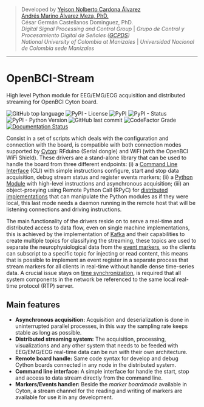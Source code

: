 > Developed by [Yeison Nolberto Cardona Álvarez](https://github.com/yeisonCardona)  
> [Andrés Marino Álvarez Meza, PhD.](https://github.com/amalvarezme)  
> César Germán Castellanos Dominguez, PhD.  
> _Digital Signal Processing and Control Group_  | _Grupo de Control y Procesamiento Digital de Señales ([GCPDS](https://github.com/UN-GCPDS/))_  
> _National University of Colombia at Manizales_ | _Universidad Nacional de Colombia sede Manizales_

----
# OpenBCI-Stream 
High level Python module for EEG/EMG/ECG acquisition and distributed streaming for OpenBCI Cyton board.

![GitHub top language](https://img.shields.io/github/languages/top/un-gcpds/openbci-stream?)
![PyPI - License](https://img.shields.io/pypi/l/openbci-stream?)
![PyPI](https://img.shields.io/pypi/v/openbci-stream?)
![PyPI - Status](https://img.shields.io/pypi/status/openbci-stream?)
![PyPI - Python Version](https://img.shields.io/pypi/pyversions/openbci-stream?)
![GitHub last commit](https://img.shields.io/github/last-commit/un-gcpds/openbci-stream?)
![CodeFactor Grade](https://img.shields.io/codefactor/grade/github/UN-GCPDS/openbci-stream?)
[![Documentation Status](https://readthedocs.org/projects/openbci-stream/badge/?version=latest)](https://openbci-stream.readthedocs.io/en/latest/?badge=latest)



Consist in a set of scripts which deals with the configuration and connection with the board, is compatible with both connection modes supported by [Cyton](https://shop.openbci.com/products/cyton-biosensing-board-8-channel?variant=38958638542): RFduino (Serial dongle) and WiFi (with the OpenBCI WiFi Shield). These drivers are a stand-alone library that can be used to handle the board from three different endpoints: (i) a [Command Line Interface](06-command_line_interface.ipynb) (CLI) with simple instructions configure, start and stop data acquisition, debug stream status and register events markers; (ii) a [Python Module](03-data_acuisition.ipynb) with high-level instructions and asynchronous acquisition; (iii) an object-proxying using Remote Python Call (RPyC) for [distributed implementations](A4-server-based-acquisition.ipynb) that can manipulate the Python modules as if they were local, this last mode needs a daemon running in the remote host that will be listening connections and driving instructions.

The main functionality of the drivers reside on to serve a real-time and distributed access to data flow, even on single machine implementations, this is achieved by the implementation of [Kafka](https://kafka.apache.org/) and their capabilities to create multiple topics for classifying the streaming, these topics are used to separate the neurophysiological data from the [event markers](05-stream_markers), so the clients can subscript to a specific topic for injecting or read content, this means that is possible to implement an event register in a separate process that stream markers for all clients in real-time without handle dense time-series data. A crucial issue stays on [time synchronization](A4-server-based_acquisition.ipynb#Step-5---Configure-time-server), is required that all system components in the network be referenced to the same local real-time protocol (RTP) server.

## Main features

  * **Asynchronous acquisition:** Acquisition and deserialization is done in uninterrupted parallel processes, in this way the sampling rate keeps stable as long as possible.
  * **Distributed streaming system:** The acquisition, processing, visualizations  and any other system that needs to be feeded with EEG/EMG/ECG real-time data can be run with their own architecture.
  * **Remote board handle:** Same code syntax for develop and debug Cython boards connected in any node in the distributed system.
  * **Command line interface:** A simple interface for handle the start, stop and access to data stream directly from the command line.
  * **Markers/Events handler:** Beside the _marker boardmode_ available in Cyton, a stream channel for the reading and writing of markers are available for use it in any development.
